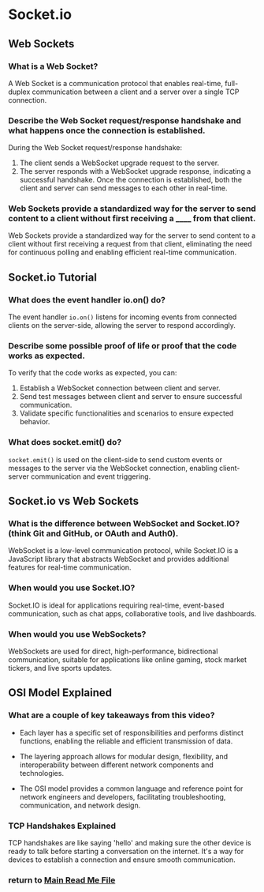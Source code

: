 # Socket.io

## Web Sockets

### What is a Web Socket?

A Web Socket is a communication protocol that enables real-time, full-duplex communication between a client and a server over a single TCP connection.

### Describe the Web Socket request/response handshake and what happens once the connection is established.

During the Web Socket request/response handshake:
1. The client sends a WebSocket upgrade request to the server.
2. The server responds with a WebSocket upgrade response, indicating a successful handshake.
Once the connection is established, both the client and server can send messages to each other in real-time.

### Web Sockets provide a standardized way for the server to send content to a client without first receiving a ____ from that client.

Web Sockets provide a standardized way for the server to send content to a client without first receiving a request from that client, eliminating the need for continuous polling and enabling efficient real-time communication.

## Socket.io Tutorial

### What does the event handler io.on() do?

The event handler `io.on()` listens for incoming events from connected clients on the server-side, allowing the server to respond accordingly.

### Describe some possible proof of life or proof that the code works as expected.

To verify that the code works as expected, you can:
1. Establish a WebSocket connection between client and server.
2. Send test messages between client and server to ensure successful communication.
3. Validate specific functionalities and scenarios to ensure expected behavior.

### What does socket.emit() do?

`socket.emit()` is used on the client-side to send custom events or messages to the server via the WebSocket connection, enabling client-server communication and event triggering.

## Socket.io vs Web Sockets

### What is the difference between WebSocket and Socket.IO? (think Git and GitHub, or OAuth and Auth0).

WebSocket is a low-level communication protocol, while Socket.IO is a JavaScript library that abstracts WebSocket and provides additional features for real-time communication.

### When would you use Socket.IO?

Socket.IO is ideal for applications requiring real-time, event-based communication, such as chat apps, collaborative tools, and live dashboards.

### When would you use WebSockets?

WebSockets are used for direct, high-performance, bidirectional communication, suitable for applications like online gaming, stock market tickers, and live sports updates.


## OSI Model Explained

### What are a couple of key takeaways from this video?

- Each layer has a specific set of responsibilities and performs distinct functions, enabling the reliable and efficient transmission of data.

- The layering approach allows for modular design, flexibility, and interoperability between different network components and technologies.

- The OSI model provides a common language and reference point for network engineers and developers, facilitating troubleshooting, communication, and network design.

 ### TCP Handshakes Explained
 
TCP handshakes are like saying 'hello' and making sure the other device is ready to talk before starting a conversation on the internet. It's a way for devices to establish a connection and ensure smooth communication.

### return to [Main Read Me File](./README.md)
